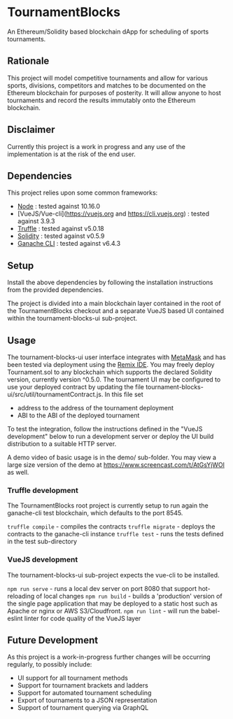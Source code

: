 # TournamentBlocks

An Ethereum/Solidity based blockchain dApp for scheduling of sports tournaments.

## Rationale

This project will model competitive tournaments and allow for various sports, divisions, competitors and matches to be
documented on the Ethereum blockchain for purposes of posterity.  It will allow anyone to host tournaments and record
the results immutably onto the Ethereum blockchain.  

## Disclaimer

Currently this project is a work in progress and any use of the implementation is at the risk of the end user.  

## Dependencies

This project relies upon some common frameworks:

* [Node](https://nodejs.org/en/) : tested against 10.16.0 
* [VueJS/Vue-cli](https://vuejs.org and https://cli.vuejs.org) : tested against 3.9.3
* [Truffle](https://www.trufflesuite.com) : tested against v5.0.18
* [Solidity](https://solidity.readthedocs.io/en/v0.5.10/) : tested against v0.5.9
* [Ganache CLI](https://github.com/trufflesuite/ganache-cli) : tested against v6.4.3

## Setup

Install the above dependencies by following the installation instructions from the provided dependencies.

The project is divided into a main blockchain layer contained in the root of the TournamentBlocks checkout and a
separate VueJS based UI contained within the tournament-blocks-ui sub-project.  

## Usage

The tournament-blocks-ui user interface integrates with [MetaMask](https://metamask.io/) and has been tested via deployment using the [Remix IDE](http://remix.ethereum.org).  You may freely deploy Tournament.sol to any blockchain which supports the declared Solidity version, currently version ^0.5.0.  The tournament UI may be configured to use your deployed contract by updating the file tournament-blocks-ui/src/util/tournamentContract.js.  In this file set 

* address to the address of the tournament deployment
* ABI to the ABI of the deployed tournament 

To test the integration, follow the instructions defined in the "VueJS development" below to run a development server or deploy the UI build distribution to a suitable HTTP server.

A demo video of basic usage is in the demo/ sub-folder.  You may view a large size version of the demo at https://www.screencast.com/t/AtGsYjWOl as well.

### Truffle development

The TournamentBlocks root project is currently setup to run again the ganache-cli test blockchain, which defaults to the port 8545.  

`truffle compile` - compiles the contracts
`truffle migrate` - deploys the contracts to the ganache-cli instance
`truffle test` - runs the tests defined in the test sub-directory

### VueJS development

The tournament-blocks-ui sub-project expects the vue-cli to be installed.  

`npm run serve` - runs a local dev server on port 8080 that support hot-reloading of local changes
`npm run build` - builds a 'production' version of the single page application that may be deployed to a static host such as Apache or nginx or AWS S3/Cloudfront.
`npm run lint` - will run the babel-eslint linter for code quality of the VueJS layer

## Future Development

As this project is a work-in-progress further changes will be occurring regularly, to possibly include: 

* UI support for all tournament methods
* Support for tournament brackets and ladders
* Support for automated tournament scheduling
* Export of tournaments to a JSON representation
* Support of tournament querying via GraphQL

